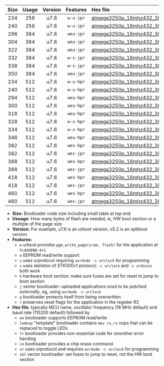 |Size|Usage|Version|Features|Hex file|
|:-:|:-:|:-:|:-:|:--|
|234|256|u7.6|`w-u-jpr`|[atmega3250p_18mhz432_38400bps_ur_vbl.hex](https://raw.githubusercontent.com/stefanrueger/urboot/main//atmega3250p_18mhz432_38400bps_ur_vbl.hex)|
|240|256|u7.6|`w-u-jpr`|[atmega3250p_18mhz432_38400bps_lednop_ur_vbl.hex](https://raw.githubusercontent.com/stefanrueger/urboot/main//atmega3250p_18mhz432_38400bps_lednop_ur_vbl.hex)|
|298|384|u7.6|`weu-jpr`|[atmega3250p_18mhz432_38400bps_ee_ur_vbl.hex](https://raw.githubusercontent.com/stefanrueger/urboot/main//atmega3250p_18mhz432_38400bps_ee_ur_vbl.hex)|
|304|384|u7.6|`weu-jpr`|[atmega3250p_18mhz432_38400bps_ee_lednop_ur_vbl.hex](https://raw.githubusercontent.com/stefanrueger/urboot/main//atmega3250p_18mhz432_38400bps_ee_lednop_ur_vbl.hex)|
|322|384|u7.6|`weu-jpr`|[atmega3250p_18mhz432_38400bps_ee_lednop_fr_ur_vbl.hex](https://raw.githubusercontent.com/stefanrueger/urboot/main//atmega3250p_18mhz432_38400bps_ee_lednop_fr_ur_vbl.hex)|
|332|384|u7.6|`w-s-jpr`|[atmega3250p_18mhz432_38400bps_vbl.hex](https://raw.githubusercontent.com/stefanrueger/urboot/main//atmega3250p_18mhz432_38400bps_vbl.hex)|
|338|384|u7.6|`w-s-jpr`|[atmega3250p_18mhz432_38400bps_lednop_vbl.hex](https://raw.githubusercontent.com/stefanrueger/urboot/main//atmega3250p_18mhz432_38400bps_lednop_vbl.hex)|
|350|384|u7.6|`weu-jpr`|[atmega3250p_18mhz432_38400bps_ee_lednop_fr_ce_ur_vbl.hex](https://raw.githubusercontent.com/stefanrueger/urboot/main//atmega3250p_18mhz432_38400bps_ee_lednop_fr_ce_ur_vbl.hex)|
|234|512|u7.6|`w-u-hpr`|[atmega3250p_18mhz432_38400bps_ur.hex](https://raw.githubusercontent.com/stefanrueger/urboot/main//atmega3250p_18mhz432_38400bps_ur.hex)|
|240|512|u7.6|`w-u-hpr`|[atmega3250p_18mhz432_38400bps_lednop_ur.hex](https://raw.githubusercontent.com/stefanrueger/urboot/main//atmega3250p_18mhz432_38400bps_lednop_ur.hex)|
|294|512|u7.6|`weu-hpr`|[atmega3250p_18mhz432_38400bps_ee_ur.hex](https://raw.githubusercontent.com/stefanrueger/urboot/main//atmega3250p_18mhz432_38400bps_ee_ur.hex)|
|300|512|u7.6|`weu-hpr`|[atmega3250p_18mhz432_38400bps_ee_lednop_ur.hex](https://raw.githubusercontent.com/stefanrueger/urboot/main//atmega3250p_18mhz432_38400bps_ee_lednop_ur.hex)|
|318|512|u7.6|`weu-hpr`|[atmega3250p_18mhz432_38400bps_ee_lednop_fr_ur.hex](https://raw.githubusercontent.com/stefanrueger/urboot/main//atmega3250p_18mhz432_38400bps_ee_lednop_fr_ur.hex)|
|328|512|u7.6|`w-s-hpr`|[atmega3250p_18mhz432_38400bps.hex](https://raw.githubusercontent.com/stefanrueger/urboot/main//atmega3250p_18mhz432_38400bps.hex)|
|334|512|u7.6|`w-s-hpr`|[atmega3250p_18mhz432_38400bps_lednop.hex](https://raw.githubusercontent.com/stefanrueger/urboot/main//atmega3250p_18mhz432_38400bps_lednop.hex)|
|346|512|u7.6|`weu-hpr`|[atmega3250p_18mhz432_38400bps_ee_lednop_fr_ce_ur.hex](https://raw.githubusercontent.com/stefanrueger/urboot/main//atmega3250p_18mhz432_38400bps_ee_lednop_fr_ce_ur.hex)|
|382|512|u7.6|`wes-hpr`|[atmega3250p_18mhz432_38400bps_ee.hex](https://raw.githubusercontent.com/stefanrueger/urboot/main//atmega3250p_18mhz432_38400bps_ee.hex)|
|382|512|u7.6|`wes-jpr`|[atmega3250p_18mhz432_38400bps_ee_vbl.hex](https://raw.githubusercontent.com/stefanrueger/urboot/main//atmega3250p_18mhz432_38400bps_ee_vbl.hex)|
|388|512|u7.6|`wes-hpr`|[atmega3250p_18mhz432_38400bps_ee_lednop.hex](https://raw.githubusercontent.com/stefanrueger/urboot/main//atmega3250p_18mhz432_38400bps_ee_lednop.hex)|
|388|512|u7.6|`wes-jpr`|[atmega3250p_18mhz432_38400bps_ee_lednop_vbl.hex](https://raw.githubusercontent.com/stefanrueger/urboot/main//atmega3250p_18mhz432_38400bps_ee_lednop_vbl.hex)|
|418|512|u7.6|`wes-hpr`|[atmega3250p_18mhz432_38400bps_ee_lednop_fr.hex](https://raw.githubusercontent.com/stefanrueger/urboot/main//atmega3250p_18mhz432_38400bps_ee_lednop_fr.hex)|
|418|512|u7.6|`wes-jpr`|[atmega3250p_18mhz432_38400bps_ee_lednop_fr_vbl.hex](https://raw.githubusercontent.com/stefanrueger/urboot/main//atmega3250p_18mhz432_38400bps_ee_lednop_fr_vbl.hex)|
|460|512|u7.6|`wes-hpr`|[atmega3250p_18mhz432_38400bps_ee_lednop_fr_ce.hex](https://raw.githubusercontent.com/stefanrueger/urboot/main//atmega3250p_18mhz432_38400bps_ee_lednop_fr_ce.hex)|
|460|512|u7.6|`wes-jpr`|[atmega3250p_18mhz432_38400bps_ee_lednop_fr_ce_vbl.hex](https://raw.githubusercontent.com/stefanrueger/urboot/main//atmega3250p_18mhz432_38400bps_ee_lednop_fr_ce_vbl.hex)|

- **Size:** Bootloader code size including small table at top end
- **Useage:** How many bytes of flash are needed, ie, HW boot section or a multiple of the page size
- **Version:** For example, u7.6 is an urboot version, o5.2 is an optiboot version
- **Features:**
  + `w` urboot provides `pgm_write_page(sram, flash)` for the application at `FLASHEND-4+1`
  + `e` EEPROM read/write support
  + `u` uses urprotocol requiring `avrdude -c urclock` for programming
  + `s` uses skeleton of STK500v1 protocol; `-c urclock` and `-c arduino` both work
  + `h` hardware boot section: make sure fuses are set for reset to jump to boot section
  + `j` vector bootloader: uploaded applications *need to be patched externally*, eg, using `avrdude -c urclock`
  + `p` bootloader protects itself from being overwritten
  + `r` preserves reset flags for the application in the register R2
- **Hex file:** typically MCU name, oscillator frequency (16 MHz default) and baud rate (115200 default) followed by
  + `ee` bootloader supports EEPROM read/write
  + `lednop` "template" bootloader contains `mov rx,rx` nops that can be replaced to toggle LEDs
  + `fr` bootloader provides non-essential code for smoother error handing
  + `ce` bootloader provides a chip erase command
  + `ur` uses urprotocol and requires `avrdude -c urclock` for programming
  + `vbl` vector bootloader: set fuses to jump to reset, not the HW boot section
